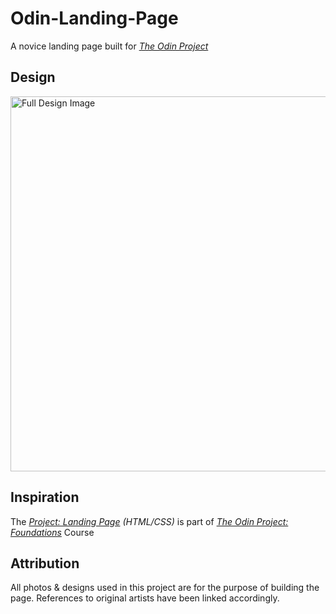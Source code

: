 # Odin-Landing-Page
A novice landing page built for _[The Odin Project](https://www.theodinproject.com/about)_

## Design
<img src="https://cdn.statically.io/gh/TheOdinProject/curriculum/81a5d553f4073e593d23a6ab00d50eef8620796d/foundations/html_css/project/imgs/01.png" alt="Full Design Image" height="600">

## Inspiration
The _[Project: Landing Page](https://www.theodinproject.com/lessons/foundations-landing-page) (HTML/CSS)_ is part of _[The Odin Project: Foundations](https://www.theodinproject.com/paths/foundations/courses/foundations)_ Course

## Attribution
All photos & designs used in this project are for the purpose of building the page. References to original artists have been linked accordingly.